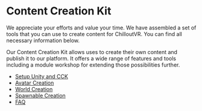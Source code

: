# Content Creation Kit
We appreciate your efforts and value your time. We have assembled a set of tools that you can use to create content for ChilloutVR. You can find all necessary information below.

Our Content Creation Kit allows uses to create their own content and publish it to our platform. It offers a wide range of features and tools including a module workshop for extending those possibilities further.

+ [Setup Unity and CCK](setup.md)
+ [Avatar Creation](avatar/index.md)
+ [World Creation](world/index.md)
+ [Spawnable Creation](spawnable/index.md)
+ [FAQ](faq.md)
